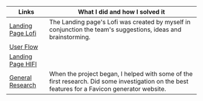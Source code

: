 | Links                           | What I did and how I solved it                                                                                              |
| ------------------------------ | -------------------------------------------------------------------------------------------------------- |
|  <a href="https://www.figma.com/file/jqWBqvfGdXFWfqrzUSyj7e/Landing-Page-Lofi?node-id=0%3A1" target="_blank">Landing Page Lofi </a>    | The Landing page's Lofi was created by myself in conjunction the team's suggestions, ideas and brainstorming.
|  <a href="https://www.figma.com/file/CztssFIRdmmxlyuFabNlDn/Favicon-gen_61-User-flow?node-id=0%3A1">User Flow </a>    | 
|  <a href="https://www.figma.com/file/2VkwRHVQzGRPjvpTzJKnjo/LANDING-PAGE-HIGH-FIDELITY?node-id=0%3A1">Landing Page HIFI</a>    | 
|  <a href="https://docs.google.com/document/d/1J7jvr_cC2xHMY3fqC1iIx4ISejJeYngvs3YTUyIvJDg/edit?usp=sharing">General Research</a>    | When the project began, I helped with some of the first research. Did some investigation on the best features for a Favicon generator website.
